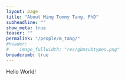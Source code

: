 ```yaml
---
layout: page
title: "About Ming Tommy Tang, PhD"
subheadline: ""
show_meta: true
teaser: ""
permalink: "/people/m_tang/"
#header:
#    image_fullwidth: "res/gbmsubtypes.png"
breadcrumb: true
---
```


Hello World!
